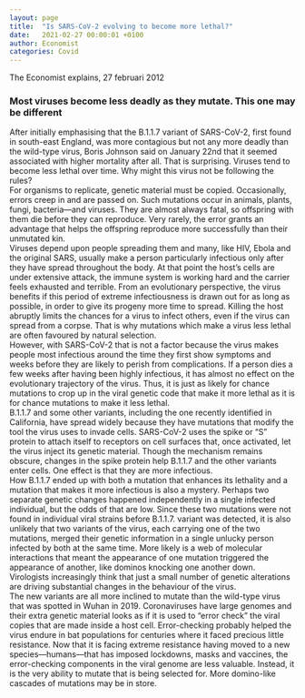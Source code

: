```yaml
---
layout: page
title:  "Is SARS-CoV-2 evolving to become more lethal?"
date:   2021-02-27 00:00:01 +0100
author: Economist
categories: Covid
---
```

The Economist explains, 27 februari 2012  

### Most viruses become less deadly as they mutate. This one may be different  

After initially emphasising that the B.1.1.7 variant of SARS-CoV-2, first found in south-east England, was more contagious but not any more deadly than the wild-type virus, Boris Johnson said on January 22nd that it seemed associated with higher mortality after all. That is surprising. Viruses tend to become less lethal over time. Why might this virus not be following the rules?  
For organisms to replicate, genetic material must be copied. Occasionally, errors creep in and are passed on. Such mutations occur in animals, plants, fungi, bacteria—and viruses. They are almost always fatal, so offspring with them die before they can reproduce. Very rarely, the error grants an advantage that helps the offspring reproduce more successfully than their unmutated kin.  
Viruses depend upon people spreading them and many, like HIV, Ebola and the original SARS, usually make a person particularly infectious only after they have spread throughout the body. At that point the host’s cells are under extensive attack, the immune system is working hard and the carrier feels exhausted and terrible. From an evolutionary perspective, the virus benefits if this period of extreme infectiousness is drawn out for as long as possible, in order to give its progeny more time to spread. Killing the host abruptly limits the chances for a virus to infect others, even if the virus can spread from a corpse. That is why mutations which make a virus less lethal are often favoured by natural selection.  
However, with SARS-CoV-2 that is not a factor because the virus makes people most infectious around the time they first show symptoms and weeks before they are likely to perish from complications. If a person dies a few weeks after having been highly infectious, it has almost no effect  on the evolutionary trajectory of the virus. Thus, it is just as likely for chance mutations to crop up in the viral genetic code that make it more lethal as it is for chance mutations to make it less lethal.  
B.1.1.7 and some other variants, including the one recently identified in California, have spread widely because they have mutations that modify the tool the virus uses to invade cells. SARS-CoV-2 uses the spike or “S” protein to attach itself to receptors on cell surfaces that, once activated, let the virus inject its genetic material. Though the mechanism remains obscure, changes in the spike protein help B.1.1.7 and the other variants enter cells. One effect is that they are more infectious.  
How B.1.1.7 ended up with both a mutation that enhances its lethality and a mutation that makes it more infectious is also a mystery. Perhaps two separate genetic changes happened independently in a single infected individual, but the odds of that are low. Since these two mutations were not found in individual viral strains before B.1.1.7. variant was detected, it is also unlikely that two variants of the virus, each carrying one of the two mutations, merged their genetic information in a single unlucky person infected by both at the same time. More likely is a web of molecular interactions that meant the appearance of one mutation triggered the appearance of another, like dominos knocking one another down. Virologists increasingly think that just a small number of genetic alterations are driving substantial changes in the behaviour of the virus.  
The new variants are all more inclined to mutate than the wild-type virus that was spotted in Wuhan in 2019. Coronaviruses have large genomes and their extra genetic material looks as if it is used to “error check” the viral copies that are made inside a host cell. Error-checking probably helped the virus endure in bat populations for centuries where it faced precious little resistance. Now that it is facing extreme resistance having moved to a new species—humans—that has imposed lockdowns, masks and vaccines, the error-checking components in the viral genome are less valuable. Instead, it is the very ability to mutate that is being selected for. More domino-like cascades of mutations may be in store.  
